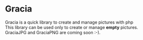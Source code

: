 <h1>Gracia</h1>
Gracia is a quick library to create and manage pictures with php <br />
This library can be used only to create or manage <strong>empty</strong> pictures. GraciaJPG and GraciaPNG are coming soon :-).
